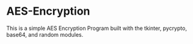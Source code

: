 # AES-Encryption
This is a simple AES Encryption Program built with the tkinter, pycrypto, base64, and random modules.
